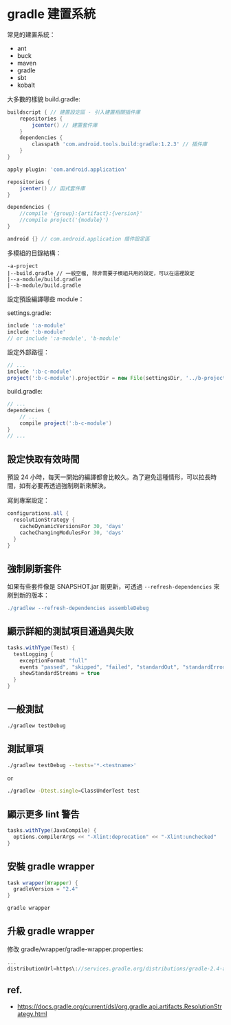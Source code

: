 # gradle 建置系統

常見的建置系統：

* ant
* buck
* maven
* gradle
* sbt
* kobalt

大多數的樣貌 build.gradle:

```gradle
buildscript { // 建置設定區 - 引入建置相關插件庫
    repositories {
        jcenter() // 建置套件庫
    }
    dependencies {
        classpath 'com.android.tools.build:gradle:1.2.3' // 插件庫
    }
}

apply plugin: 'com.android.application'

repositories {
    jcenter() // 函式套件庫
}

dependencies {
    //compile '{group}:{artifact}:{version}'
    //compile project('{module}')
}

android {} // com.android.application 插件設定區
```

多模組的目錄結構：

```
-a-project
|--build.gradle // 一般空檔, 除非需要子模組共用的設定，可以在這裡設定
|--a-module/build.gradle
|--b-module/build.gradle
```

設定預設編譯哪些 module：

settings.gradle:

```gradle
include ':a-module'
include ':b-module'
// or include ':a-module', 'b-module'
```

設定外部路徑：

```gradle
// ...
include ':b-c-module'
project(':b-c-module').projectDir = new File(settingsDir, '../b-project/c-module')
```

build.gradle:

```gradle
// ...
dependencies {
    // ...
    compile project(':b-c-module')
}
// ...
```

## 設定快取有效時間

預設 24 小時，每天一開始的編譯都會比較久。為了避免這種情形，可以拉長時間，如有必要再透過強制刷新來解決。

寫到專案設定：

```gradle
configurations.all {
  resolutionStrategy {
    cacheDynamicVersionsFor 30, 'days'
    cacheChangingModulesFor 30, 'days'
  }
}
```

## 強制刷新套件

如果有些套件像是 SNAPSHOT.jar 剛更新，可透過 `--refresh-dependencies` 來刷到新的版本：

```gradle
./gradlew --refresh-dependencies assembleDebug
```

## 顯示詳細的測試項目通過與失敗

```gradle
tasks.withType(Test) {
  testLogging {
    exceptionFormat "full"
    events "passed", "skipped", "failed", "standardOut", "standardError"
    showStandardStreams = true
  }
}
```

## 一般測試

```bash
./gradlew testDebug
```

## 測試單項

```bash
./gradlew testDebug --tests='*.<testname>'
```

or

```bash
./gradlew -Dtest.single=ClassUnderTest test
```

## 顯示更多 lint 警告

```gradle
tasks.withType(JavaCompile) {
  options.compilerArgs << "-Xlint:deprecation" << "-Xlint:unchecked"
}
```

## 安裝 gradle wrapper

```gradle
task wrapper(Wrapper) {
  gradleVersion = "2.4"
}
```

```bash
gradle wrapper
```

## 升級 gradle wrapper

修改 gradle/wrapper/gradle-wrapper.properties:

```gradle
...
distributionUrl=https\://services.gradle.org/distributions/gradle-2.4-all.zip
```

## ref.

* https://docs.gradle.org/current/dsl/org.gradle.api.artifacts.ResolutionStrategy.html
